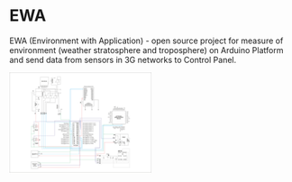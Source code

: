 # EWA
EWA (Environment with Application) - open source project for measure of environment (weather stratosphere and troposphere) on Arduino Platform and send data from sensors in 3G networks to Control Panel. 

<img src = "circuit.png" width = "50%">
